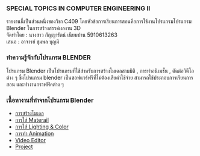 
### SPECIAL TOPICS IN COMPUTER ENGINEERING II 
   รายงานนี้เป็นส่วนหนึ่งของวิชา C409 โดยหัวข้อการเรียนการสอนคือการใช้งานโปรแกรมโปรแกรม Blender ในการสร้างสรรค์ผลงาน 3D <br>
   จัดทำโดย : นางสาว กัญญารัตน์ เนียมปาน 5910613263 <br>
   เสนอ : อาจารย์ ชุมพล บุญมี <br>

### ทำความรู้จักกับโปรแกรม BLENDER 

   โปรแกรม Blender เป็นโปรแกรมที่ใช้สำหรับการสร้างโมเดลสามมิติ , การทำอนิเมชั่น , ตัดต่อวิดีโอต่าง ๆ ซึ่งโปรแกรม blender เป็นซอฟแวร์ฟรีที่ไม่ต้องเสียค่าใช้จ่าย สามารถใช้ประกอบการเรียนการสอน และทำงานกราฟฟิคต่าง ๆ 

### เนื้อหางานที่ทำจากโปรแกรม Blender 
 - [การสร้างโมเดล]()<br>
 - [การใส่ Materail]()<br>
 - [การใส่ Lighting & Color]()<br>
 - [การทำ Animation]()<br>
 - [Video Editor]()<br>
 - [Project]()<br>
 
